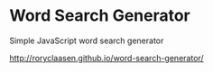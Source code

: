 # Word Search Generator

Simple JavaScript word search generator

http://roryclaasen.github.io/word-search-generator/

